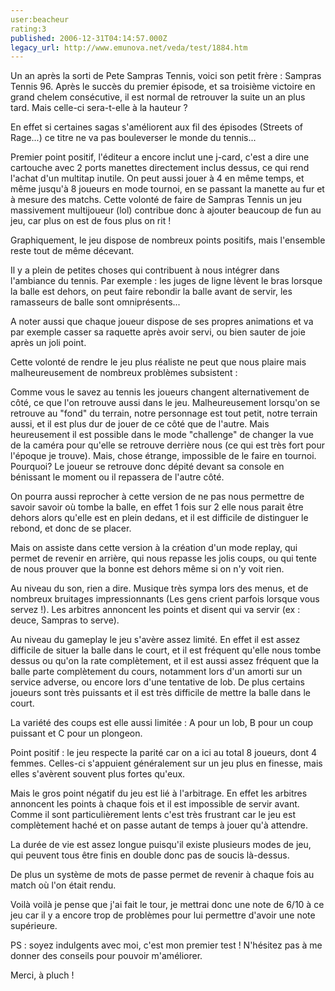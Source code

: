 ```yaml
---
user:beacheur
rating:3
published: 2006-12-31T04:14:57.000Z
legacy_url: http://www.emunova.net/veda/test/1884.htm
---
```

Un an après la sorti de Pete Sampras Tennis, voici son petit frère : Sampras Tennis 96\. Après le succès du premier épisode, et sa troisième victoire en grand chelem consécutive, il est normal de retrouver la suite un an plus tard. Mais celle-ci sera-t-elle à la hauteur ?  

En effet si certaines sagas s'améliorent aux fil des épisodes (Streets of Rage...) ce titre ne va pas bouleverser le monde du tennis...  

  

Premier point positif, l'éditeur a encore inclut une j-card, c'est a dire une cartouche avec 2 ports manettes directement inclus dessus, ce qui rend l'achat d'un multitap inutile. On peut aussi jouer à 4 en même temps, et même jusqu'à 8 joueurs en mode tournoi, en se passant la manette au fur et à mesure des matchs. Cette volonté de faire de Sampras Tennis un jeu massivement multijoueur (lol) contribue donc à ajouter beaucoup de fun au jeu, car plus on est de fous plus on rit !  

  

Graphiquement, le jeu dispose de nombreux points positifs, mais l'ensemble reste tout de même décevant.  

Il y a plein de petites choses qui contribuent à nous intégrer dans l'ambiance du tennis. Par exemple : les juges de ligne lèvent le bras lorsque la balle est dehors, on peut faire rebondir la balle avant de servir, les ramasseurs de balle sont omniprésents...  

A noter aussi que chaque joueur dispose de ses propres animations et va par exemple casser sa raquette après avoir servi, ou bien sauter de joie après un joli point.  

  

Cette volonté de rendre le jeu plus réaliste ne peut que nous plaire mais malheureusement de nombreux problèmes subsistent :  

Comme vous le savez au tennis les joueurs changent alternativement de côté, ce que l'on retrouve aussi dans le jeu. Malheureusement lorsqu'on se retrouve au "fond" du terrain, notre personnage est tout petit, notre terrain aussi, et il est plus dur de jouer de ce côté que de l'autre. Mais heureusement il est possible dans le mode "challenge" de changer la vue de la caméra pour qu'elle se retrouve derrière nous (ce qui est très fort pour l'époque je trouve). Mais, chose étrange, impossible de le faire en tournoi. Pourquoi? Le joueur se retrouve donc dépité devant sa console en bénissant le moment ou il repassera de l'autre côté.  

On pourra aussi reprocher à cette version de ne pas nous permettre de savoir savoir où tombe la balle, en effet 1 fois sur 2 elle nous parait être dehors alors qu'elle est en plein dedans, et il est difficile de distinguer le rebond, et donc de se placer.  

Mais on assiste dans cette version à la création d'un mode replay, qui permet de revenir en arrière, qui nous repasse les jolis coups, ou qui tente de nous prouver que la bonne est dehors même si on n'y voit rien.  

  

Au niveau du son, rien a dire. Musique très sympa lors des menus, et de nombreux bruitages impressionnants (Les gens crient parfois lorsque vous servez !). Les arbitres annoncent les points et disent qui va servir (ex : deuce, Sampras to serve).  

  

Au niveau du gameplay le jeu s'avère assez limité. En effet il est assez difficile de situer la balle dans le court, et il est fréquent qu'elle nous tombe dessus ou qu'on la rate complètement, et il est aussi assez fréquent que la balle parte complètement du cours, notamment lors d'un amorti sur un service adverse, ou encore lors d'une tentative de lob. De plus certains joueurs sont très puissants et il est très difficile de mettre la balle dans le court.  

La variété des coups est elle aussi limitée : A pour un lob, B pour un coup puissant et C pour un plongeon.  

Point positif : le jeu respecte la parité car on a ici au total 8 joueurs, dont 4 femmes. Celles-ci s'appuient généralement sur un jeu plus en finesse, mais elles s'avèrent souvent plus fortes qu'eux.  

Mais le gros point négatif du jeu est lié à l'arbitrage. En effet les arbitres annoncent les points à chaque fois et il est impossible de servir avant. Comme il sont particulièrement lents c'est très frustrant car le jeu est complètement haché et on passe autant de temps à jouer qu'à attendre.  

  

La durée de vie est assez longue puisqu'il existe plusieurs modes de jeu, qui peuvent tous être finis en double donc pas de soucis là-dessus.  

De plus un système de mots de passe permet de revenir à chaque fois au match où l'on était rendu.  

  

Voilà voilà je pense que j'ai fait le tour, je mettrai donc une note de 6/10 à ce jeu car il y a encore trop de problèmes pour lui permettre d'avoir une note supérieure.  

  

PS : soyez indulgents avec moi, c'est mon premier test ! N'hésitez pas à me donner des conseils pour pouvoir m'améliorer.  

  

Merci, à pluch !